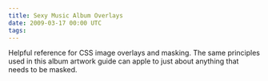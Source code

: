 ```yaml
---
title: Sexy Music Album Overlays
date: 2009-03-17 00:00 UTC
tags:
---
```


Helpful reference for CSS image overlays and masking. The same principles used in this album artwork guide can apple to just about anything that needs to be masked.
